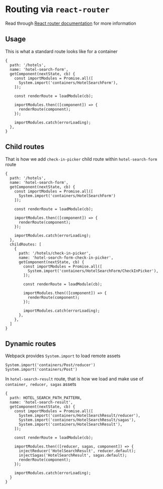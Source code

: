 # Routing via `react-router`
Read through [React router documentation](https://github.com/ReactTraining/react-router/tree/master/docs) for more information

## Usage
This is what a standard route looks like for a container
```JS
{
  path: '/hotels',
  name: 'hotel-search-form',
  getComponent(nextState, cb) {
    const importModules = Promise.all([
      System.import('containers/HotelSearchForm'),
    ]);

    const renderRoute = loadModule(cb);

    importModules.then(([component]) => {
      renderRoute(component);
    });

    importModules.catch(errorLoading);
  },
}
```

## Child routes
That is how we add `check-in-picker` child route within `hotel-search-form` route
```JS
{
  path: '/hotels',
  name: 'hotel-search-form',
  getComponent(nextState, cb) {
    const importModules = Promise.all([
      System.import('containers/HotelSearchForm')
    ]);

    const renderRoute = loadModule(cb);

    importModules.then(([component]) => {
      renderRoute(component);
    });

    importModules.catch(errorLoading);
  },
  childRoutes: [
    {
      path: '/hotels/check-in-picker',
      name: 'hotel-search-form-check-in-picker',
      getComponent(nextState, cb) {
        const importModules = Promise.all([
          System.import('containers/HotelSearchForm/CheckInPicker'),
        ]);
  
        const renderRoute = loadModule(cb);
  
        importModules.then(([component]) => {
          renderRoute(component);
        });
  
        importModules.catch(errorLoading);
      },
    },
  ]
}
```


## Dynamic routes
Webpack provides `System.import` to load remote assets
```JS
System.import('containers/Post/reducer')
System.import('containers/Post')
```
In `hotel-search-result` route, that is how  we load and make use of `container, reducer, sagas` assets 
```JS
{
  path: HOTEL_SEARCH_PATH_PATTERN,
  name: 'hotel-search-result',
  getComponent(nextState, cb) {
    const importModules = Promise.all([
      System.import('containers/HotelSearchResult/reducer'),
      System.import('containers/HotelSearchResult/sagas'),
      System.import('containers/HotelSearchResult'),
    ]);

    const renderRoute = loadModule(cb);

    importModules.then(([reducer, sagas, component]) => {
      injectReducer('HotelSearchResult', reducer.default);
      injectSagas('HotelSearchResult', sagas.default);
      renderRoute(component);
    });

    importModules.catch(errorLoading);
  }
}
```

